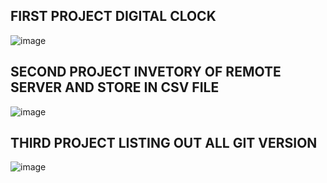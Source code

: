## FIRST PROJECT DIGITAL CLOCK

![image](https://user-images.githubusercontent.com/107435692/231806472-d47be032-cdb5-4d10-98b3-9fbaa201d1c8.png)


## SECOND PROJECT INVETORY OF REMOTE SERVER AND STORE IN CSV FILE

![image](https://user-images.githubusercontent.com/107435692/232011832-95209f57-3cec-45a4-b064-cd0333c79927.png)

## THIRD PROJECT LISTING OUT ALL GIT VERSION

![image](https://user-images.githubusercontent.com/107435692/232190551-7885d7e4-4e98-46d5-a753-1c16224e7aad.png)
